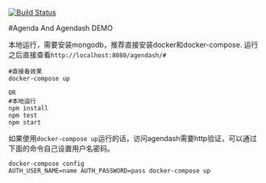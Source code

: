 [![Build Status](https://api.travis-ci.org/liuwill-projects/agenda-cron-demo.svg)](https://travis-ci.org/liuwill-projects/agenda-cron-demo)

#Agenda And Agendash DEMO

本地运行，需要安装mongodb，推荐直接安装docker和docker-compose.
运行之后直接查看`http://localhost:8080/agendash/#`

```shell
#直接看效果
docker-compose up

OR
#本地运行
npm install
npm test
npm start
```

如果使用`docker-compose up`运行的话，访问agendash需要http验证，可以通过下面的命令自己设置用户名密码。

```shell
docker-compose config
AUTH_USER_NAME=name AUTH_PASSWORD=pass docker-compose up
```